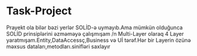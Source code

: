 # Task-Project
Prayekt ola bilər bəzi yerlər SOLİD-ə uymayıb.Ama mümkün olduğunca SOLİD prinsiplərini əzməməyə çalışmışam /n
Multi-Layer olaraq 4 Layer yaratmışam.Entity,DataAccessç,Business və Uİ tərəf.Hər bir Layerin özünə məxsus dataları,metodları.sinifləri saxlayır
